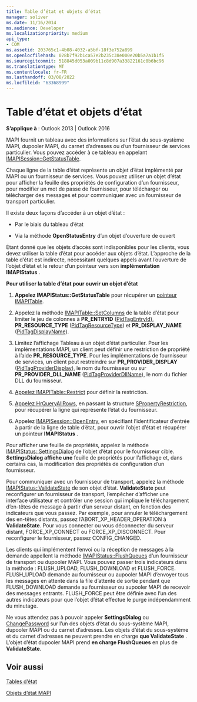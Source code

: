 ```yaml
---
title: Table d’état et objets d’état
manager: soliver
ms.date: 11/16/2014
ms.audience: Developer
ms.localizationpriority: medium
api_type:
- COM
ms.assetid: 203765c1-4b08-4032-a5bf-18f3e752a899
ms.openlocfilehash: 028b7f92b1ca57e2b235c38e000e20b5a7a1b1f5
ms.sourcegitcommit: 518845d053a009b11c8d907a33822161c0b6bc96
ms.translationtype: MT
ms.contentlocale: fr-FR
ms.lasthandoff: 03/08/2022
ms.locfileid: "63368999"
---
```

# <a name="status-table-and-status-objects"></a>Table d’état et objets d’état

  
  
**S’applique à** : Outlook 2013 | Outlook 2016 
  
MAPI fournit un tableau avec des informations sur l’état du sous-système MAPI, dupooler MAPI, du carnet d’adresses ou d’un fournisseur de services particulier. Vous pouvez accéder à ce tableau en appelant [IMAPISession::GetStatusTable](imapisession-getstatustable.md).
  
Chaque ligne de la table d’état représente un objet d’état implémenté par MAPI ou un fournisseur de services. Vous pouvez utiliser un objet d’état pour afficher la feuille des propriétés de configuration d’un fournisseur, pour modifier un mot de passe de fournisseur, pour télécharger ou télécharger des messages et pour communiquer avec un fournisseur de transport particulier. 
  
Il existe deux façons d’accéder à un objet d’état :
  
- Par le biais du tableau d’état
    
- Via la méthode **OpenStatusEntry** d’un objet d’ouverture de ouvert 
    
Étant donné que les objets d’accès sont indisponibles pour les clients, vous devez utiliser la table d’état pour accéder aux objets d’état. L’approche de la table d’état est indirecte, nécessitant quelques appels avant l’ouverture de l’objet d’état et le retour d’un pointeur vers son **implémentation IMAPIStatus** . 
  
 **Pour utiliser la table d’état pour ouvrir un objet d’état**
  
1. **Appelez IMAPIStatus::GetStatusTable** pour récupérer un [pointeur IMAPITable](imapitableiunknown.md). 
    
2. Appelez la méthode [IMAPITable::SetColumns](imapitable-setcolumns.md) de la table d’état pour limiter le jeu de colonnes à **PR_ENTRYID** ([PidTagEntryId](pidtagentryid-canonical-property.md)), **PR_RESOURCE_TYPE** ([PidTagResourceType](pidtagresourcetype-canonical-property.md)) et **PR_DISPLAY_NAME** ([PidTagDisplayName](pidtagdisplayname-canonical-property.md)).
    
3. Limitez l’affichage Tableau à un objet d’état particulier. Pour les implémentations MAPI, un client peut définir une restriction de propriété à l’aide **PR_RESOURCE_TYPE**. Pour les implémentations de fournisseur de services, un client peut restreindre sur **PR_PROVIDER_DISPLAY** ([PidTagProviderDisplay](pidtagproviderdisplay-canonical-property.md)), le nom du fournisseur ou sur **PR_PROVIDER_DLL_NAME** ([PidTagProviderDllName](pidtagproviderdllname-canonical-property.md)), le nom du fichier DLL du fournisseur.
    
4. [Appelez IMAPITable::Restrict](imapitable-restrict.md) pour définir la restriction. 
    
5. [Appelez HrQueryAllRows](hrqueryallrows.md), en passant la structure [SPropertyRestriction](spropertyrestriction.md), pour récupérer la ligne qui représente l’état du fournisseur. 
    
6. Appelez [IMAPISession::OpenEntry](imapisession-openentry.md), en spécifiant l’identificateur d’entrée à partir de la ligne de table d’état, pour ouvrir l’objet d’état et récupérer un pointeur **IMAPIStatus** . 
    
Pour afficher une feuille de propriétés, appelez la méthode [IMAPIStatus::SettingsDialog](imapistatus-settingsdialog.md) de l’objet d’état pour le fournisseur cible. **SettingsDialog affiche une** feuille de propriétés pour l’affichage et, dans certains cas, la modification des propriétés de configuration d’un fournisseur. 
  
Pour communiquer avec un fournisseur de transport, appelez la méthode [IMAPIStatus::ValidateState](imapistatus-validatestate.md) de son objet d’état. **ValidateState** peut reconfigurer un fournisseur de transport, l’empêcher d’afficher une interface utilisateur et contrôler une session qui implique le téléchargement d’en-têtes de message à partir d’un serveur distant, en fonction des indicateurs que vous passez. Par exemple, pour annuler le téléchargement des en-têtes distants, passez l’ABORT_XP_HEADER_OPERATION à **ValidateState**. Pour vous connecter ou vous déconnecter du serveur distant, FORCE_XP_CONNECT ou FORCE_XP_DISCONNECT. Pour reconfigurer le fournisseur, passez CONFIG_CHANGED. 
  
Les clients qui implémentent l’envoi ou la réception de messages à la demande appellent la méthode [IMAPIStatus::FlushQueues](imapistatus-flushqueues.md) d’un fournisseur de transport ou dupooler MAPI. Vous pouvez passer trois indicateurs dans la méthode : FLUSH_UPLOAD, FLUSH_DOWNLOAD et FLUSH_FORCE. FLUSH_UPLOAD demande au fournisseur ou aupooler MAPI d’envoyer tous les messages en attente dans la file d’attente de sortie pendant que FLUSH_DOWNLOAD demande au fournisseur ou aupooler MAPI de recevoir des messages entrants. FLUSH_FORCE peut être définie avec l’un des autres indicateurs pour que l’objet d’état effectue le  purge indépendamment du minutage. 
  
Ne vous attendez pas à pouvoir appeler **SettingsDialog** ou [ChangePassword](imapistatus-changepassword.md) sur l’un des objets d’état du sous-système MAPI, dupooler MAPI ou du carnet d’adresses. Les objets d’état du sous-système et du carnet d’adresses ne peuvent prendre en charge **que ValidateState** . L’objet d’état dupooler MAPI prend **en charge FlushQueues** en plus de **ValidateState**.
  
## <a name="see-also"></a>Voir aussi



[Tables d’état](status-tables.md)
  
[Objets d’état MAPI](mapi-status-objects.md)

